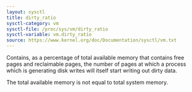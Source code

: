 ```yaml
---
layout: sysctl
title: dirty_ratio
sysctl-category: vm
sysctl-file: /proc/sys/vm/dirty_ratio
sysctl-variable: vm.dirty_ratio
source: https://www.kernel.org/doc/Documentation/sysctl/vm.txt
---
```


Contains, as a percentage of total available memory that contains free pages
and reclaimable pages, the number of pages at which a process which is
generating disk writes will itself start writing out dirty data.

The total available memory is not equal to total system memory.


